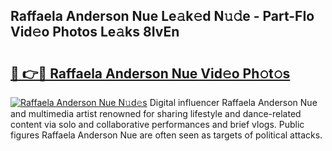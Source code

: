 ## Raffaela Anderson Nue Le𝚊k𝚎d N𝚞𝚍e - Part-FIo Vid𝚎o Photos Le𝚊ks 8IvEn

# <h2><a href="http://fb2o9ug.evod.top/?m=Raffaela+Anderson+Nue">🔗 👉🔴 Raffaela Anderson Nue Vid𝚎o Ph𝚘t𝚘s</a></h2>

[![Raffaela Anderson Nue N𝚞d𝚎s](https://i.imgur.com/8V9OHl7.gif)](http://fb2o9ug.evod.top/?m=Raffaela+Anderson+Nue)
Digital influencer Raffaela Anderson Nue and multimedia artist renowned for sharing lifestyle and dance-related content via solo and collaborative performances and brief vlogs. Public figures Raffaela Anderson Nue are often seen as targets of political attacks. 
